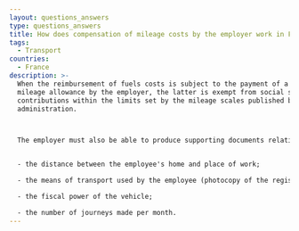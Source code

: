 ```yaml
---
layout: questions_answers
type: questions_answers
title: How does compensation of mileage costs by the employer work in France
tags:
  - Transport
countries:
  - France
description: >-
  When the reimbursement of fuels costs is subject to the payment of a fixed
  mileage allowance by the employer, the latter is exempt from social security
  contributions within the limits set by the mileage scales published by the tax
  administration.



  The employer must also be able to produce supporting documents relating to:


  - the distance between the employee's home and place of work;

  - the means of transport used by the employee (photocopy of the registration certificate of the personal vehicle);

  - the fiscal power of the vehicle;

  - the number of journeys made per month.
---
```

